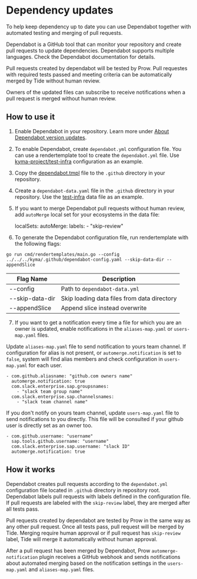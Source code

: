 # Dependency updates

To help keep dependency up to date you can use Dependabot together with automated testing and merging of pull requests.

Dependabot is a GitHub tool that can monitor your repository and create pull requests to update dependencies. Dependabot supports multiple languages. Check the Dependabot documentation for details.

Pull requests created by dependabot will be tested by Prow. Pull requestes with required tests passed and meeting criteria can be automatically merged by Tide without human review.

Owners of the updated files can subscribe to receive notifications when a pull request is merged without human review.

## How to use it

1. Enable Dependabot in your repository. Learn more under [About Dependabot version updates](https://docs.github.com/en/code-security/dependabot/dependabot-version-updates/about-dependabot-version-updates).

2. To enable Dependabot, create `dependabot.yml` configuration file. You can use a rendertemplate tool to create the `dependabot.yml` file. Use [kyma-project/test-infra](../../.github/dependabot.yml) configuration as an example.

3. Copy the [dependabot.tmpl](https://github.com/kyma-project/test-infra/blob/main/templates/templates/dependabot.tmpl) file to the `.github` directory in your repository.

4. Create a `dependabot-data.yaml` file in the `.github` directory in your repository. Use the [test-infra](https://github.com/kyma-project/kyma/blob/main/.github/dependabot-config.yaml) data file as an example.

5. If you want to merge Dependabot pull requests without human review, add `autoMerge` local set for your ecosystems in the data file:

   localSets:
     autoMerge:
       labels:
       - "skip-review"

6. To generate the Dependabot configuration file, run rendertemplate with the following flags:

`go run cmd/rendertemplates/main.go --config ../../../kyma/.github/dependabot-config.yaml --skip-data-dir --appendSlice`

| Flag Name       | Description  |
|-----------------|--------------|
| --config        | Path to `dependabot-data.yml` |
| --skip-data-dir | Skip loading data files from data directory |
| --appendSlice   | Append slice instead overwrite |

7. If you want to get a notification every time a file for which you are an owner is updated, enable notifications in the `aliases-map.yaml` or `users-map.yaml` files.

Update `aliases-map.yaml` file to send notification to yours team channel. If configuration for alias is not present, or `automerge.notification` is set to `false`, system will find alias members and check configuration in `users-map.yaml` for each user.

```
- com.github.aliasname: "github.com owners name"
  automerge.notification: true
  com.slack.enterprise.sap.groupsnames:
    - "slack team group name"
  com.slack.enterprise.sap.channelsnames:
    - "slack team channel name"
```

If you don't notify on yours team channel, update `users-map.yaml` file to send notifications to you directly. This file will be consulted if your github user is directly set as an owner too.

```
- com.github.username: "username"
  sap.tools.github.username: "username"
  com.slack.enterprise.sap.username: "slack ID"
  automerge.notification: true
```

## How it works

Dependabot creates pull requests according to the `dependabot.yml` configuration file located in `.github` directory in repository root. Dependabot labels pull requests with labels defined in the configuration file. If pull requests are labeled with the `skip-review` label, they are merged after all tests pass.

Pull requests created by dependabot are tested by Prow in the same way as any other pull request. Once all tests pass, pull request will be merged by Tide. Merging require human approval or if pull request has `skip-review` label, Tide will merge it automatically without human approval.

After a pull request has been merged by Dependabot, Prow `automerge-notification` plugin receives a GitHub webhook and sends notifications about automated merging based on the notification settings in the `users-map.yaml` and `aliases-map.yaml` files.
